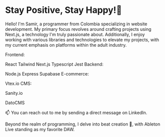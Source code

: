 <h1 align="start">Stay Positive, Stay Happy!🌱</h1>
Hello! I'm Samir, a programmer from Colombia specializing in website development. My primary focus revolves around crafting projects using Next.js, a technology I'm truly passionate about. Additionally, I enjoy working with various libraries and technologies to elevate my projects, with my current emphasis on platforms within the adult industry.

Frontend:

React
Tailwind
Next.js
Typescript
Jest
Backend:

Node.js
Express
Supabase
E-commerce:

Vtex.io
CMS:

Sanity.io

DatoCMS

📫 You can reach out to me by sending a direct message on LinkedIn.

Beyond the realm of programming, I delve into beat creation 🎼, with Ableton Live standing as my favorite DAW.
